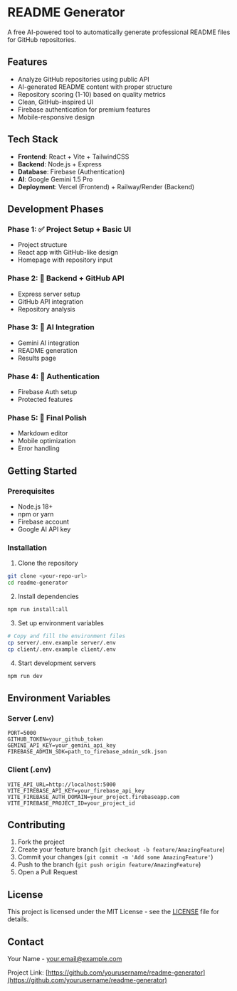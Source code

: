 # README Generator

A free AI-powered tool to automatically generate professional README files for GitHub repositories.

## Features

- Analyze GitHub repositories using public API
- AI-generated README content with proper structure
- Repository scoring (1-10) based on quality metrics
- Clean, GitHub-inspired UI
- Firebase authentication for premium features
- Mobile-responsive design

## Tech Stack

- **Frontend**: React + Vite + TailwindCSS
- **Backend**: Node.js + Express
- **Database**: Firebase (Authentication)
- **AI**: Google Gemini 1.5 Pro
- **Deployment**: Vercel (Frontend) + Railway/Render (Backend)

## Development Phases

### Phase 1: ✅ Project Setup + Basic UI

- Project structure
- React app with GitHub-like design
- Homepage with repository input

### Phase 2: 🔄 Backend + GitHub API

- Express server setup
- GitHub API integration
- Repository analysis

### Phase 3: 🔄 AI Integration

- Gemini AI integration
- README generation
- Results page

### Phase 4: 🔄 Authentication

- Firebase Auth setup
- Protected features

### Phase 5: 🔄 Final Polish

- Markdown editor
- Mobile optimization
- Error handling

## Getting Started

### Prerequisites

- Node.js 18+
- npm or yarn
- Firebase account
- Google AI API key

### Installation

1. Clone the repository

```bash
git clone <your-repo-url>
cd readme-generator
```

2. Install dependencies

```bash
npm run install:all
```

3. Set up environment variables

```bash
# Copy and fill the environment files
cp server/.env.example server/.env
cp client/.env.example client/.env
```

4. Start development servers

```bash
npm run dev
```

## Environment Variables

### Server (.env)

```
PORT=5000
GITHUB_TOKEN=your_github_token
GEMINI_API_KEY=your_gemini_api_key
FIREBASE_ADMIN_SDK=path_to_firebase_admin_sdk.json
```

### Client (.env)

```
VITE_API_URL=http://localhost:5000
VITE_FIREBASE_API_KEY=your_firebase_api_key
VITE_FIREBASE_AUTH_DOMAIN=your_project.firebaseapp.com
VITE_FIREBASE_PROJECT_ID=your_project_id
```

## Contributing

1. Fork the project
2. Create your feature branch (`git checkout -b feature/AmazingFeature`)
3. Commit your changes (`git commit -m 'Add some AmazingFeature'`)
4. Push to the branch (`git push origin feature/AmazingFeature`)
5. Open a Pull Request

## License

This project is licensed under the MIT License - see the [LICENSE](LICENSE) file for details.

## Contact

Your Name - your.email@example.com

Project Link: [https://github.com/yourusername/readme-generator](https://github.com/yourusername/readme-generator)
